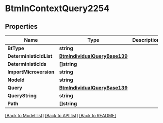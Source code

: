# BtmInContextQuery2254

## Properties

Name | Type | Description | Notes
------------ | ------------- | ------------- | -------------
**BtType** | **string** |  | [optional] 
**DeterministicIdList** | [**BtmIndividualQueryBase139**](BTMIndividualQueryBase-139.md) |  | [optional] 
**DeterministicIds** | **[]string** |  | [optional] 
**ImportMicroversion** | **string** |  | [optional] 
**NodeId** | **string** |  | [optional] 
**Query** | [**BtmIndividualQueryBase139**](BTMIndividualQueryBase-139.md) |  | [optional] 
**QueryString** | **string** |  | [optional] 
**Path** | **[]string** |  | [optional] 

[[Back to Model list]](../README.md#documentation-for-models) [[Back to API list]](../README.md#documentation-for-api-endpoints) [[Back to README]](../README.md)


